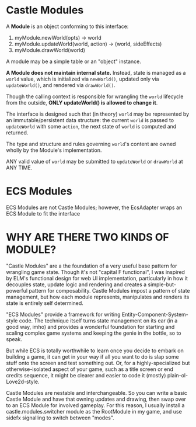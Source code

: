 # Castle Modules

A **Module** is an object conforming to this interface:

1. myModule.newWorld(opts) -> world
2. myModule.updateWorld(world, action) -> (world, sideEffects)
3. myModule.drawWorld(world)

A module may be a simple table or an "object" instance.

**A Module does not maintain internal state.** Instead, state is managed as a `world` value, which is initialized via `newWorld()`, updated only via `updateWorld()`, and rendered via `drawWorld()`.

Though the calling context is responsible for wrangling the `world` lifecycle from the outside, **ONLY updateWorld() is allowed to change it**.

The interface is designed such that (in theory) `world` may be represented by an immutable/persistent data structure: the current `world` is passed to `updateWorld` with some `action`, the next state of `world` is computed and returned.

The type and structure and rules governing `world`'s content are owned wholly by the Module's implementation.  

ANY valid value of `world` may be submitted to `updateWorld` or `drawWorld` at ANY TIME.

# ECS Modules

ECS Modules are not Castle Modules; however, the EcsAdapter wraps an ECS Module to fit the interface


# WHY ARE THERE TWO KINDS OF MODULE?

"Castle Modules" are a the foundation of a very useful base pattern for wrangling game state.  Though it's not "capital F functional", I was inspired by ELM's functional design for web UI implementation, particularly in how it decouples state, update logic and rendering and creates a simple-but-powerful pattern for composability.  Castle Modules impost a pattern of state management, but how each module represents, manipulates and renders its state is entirely self determined.

"ECS Modules" provide a framework for writing Entity-Component-System-style code.  The technique itself turns state management on its ear (in a good way, imho) and provides a wonderful foundation for starting and scaling complex game systems and keeping the genie in the bottle, so to speak.

But while ECS is totally worthwhile to learn once you decide to embark on building a game, it can get in your way if all you want to do is slap some stuff onto the screen and test something out.  Or, for a highly-specialized but otherwise-isolated aspect of your game, such as a title screen or end credits sequence, it might be clearer and easier to code it (mostly) plain-ol-Love2d-style.

Castle Modules are nestable and interchangeable.  So you can write a basic Castle Module and have that owning updates and drawing, then swap over to an ECS Module for involved gameplay.  For this reason, I usually install a castle.modules.switcher module as the RootModule in my game, and use sidefx signalling to switch between "modes".